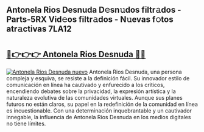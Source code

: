## Antonela Rios Desnuda D𝚎sn𝚞dos filtr𝚊dos - Parts-5RX Vid𝚎os filtr𝚊dos - N𝚞evas f𝚘tos atr𝚊ctivas 7LA12

# <h2><a href="http://mb2tx7m.tromn.icu/?c=Antonela+Rios+Desnuda">🔗👉👉👉 Antonela Rios Desnuda 🔗🔗</a></h2>

[![Antonela Rios Desnuda nuevo](https://i.imgur.com/pEAQMta.gif)](http://mb2tx7m.tromn.icu/?c=Antonela+Rios+Desnuda)
Antonela Rios Desnuda, una persona compleja y esquiva, se resiste a la definición fácil. Su innovador estilo de comunicación en línea ha cautivado y enfurecido a los críticos, encendiendo debates sobre la privacidad, la expresión artística y la naturaleza evolutiva de las comunidades virtuales. Aunque sus planes futuros no están claros, su papel en la redefinición de la comunidad en línea es incuestionable. Con una determinación inquebrantable y un cautivador innegable, la influencia de Antonela Rios Desnuda en los medios digitales no tiene límites.
